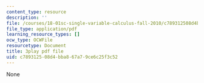 ```yaml
---
content_type: resource
description: ''
file: /courses/18-01sc-single-variable-calculus-fall-2010/c789312508d4bba867a79ce6c25f3c52_ryLdyDrBfvI.pdf
file_type: application/pdf
learning_resource_types: []
ocw_type: OCWFile
resourcetype: Document
title: 3play pdf file
uid: c7893125-08d4-bba8-67a7-9ce6c25f3c52
---
```

None

